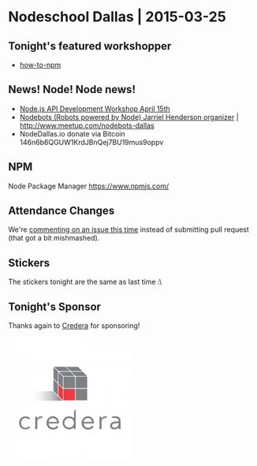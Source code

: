 # Nodeschool Dallas | 2015-03-25

## Tonight's featured workshopper

- [how-to-npm](https://github.com/npm/how-to-npm)

## News! Node! Node news!

- [Node.js API Development Workshop April 15th](https://www.eventbrite.com/e/nodejs-api-development-workshop-tickets-16209353613)
- [Nodebots (Robots powered by Node) Jarriel Henderson organizer](http://nodebots.io/) | http://www.meetup.com/nodebots-dallas
-  NodeDallas.io donate via Bitcoin 146n6b6QGUW1KrdJBnQej7BU19mus9oppv

## NPM
Node Package Manager
https://www.npmjs.com/

## Attendance Changes

We're [commenting on an issue this time](https://github.com/nodeschool/dallas#attendance)
instead of submitting pull request (that got a bit mishmashed).

## Stickers

The stickers tonight are the same as last time :\

## Tonight's Sponsor

Thanks again to [Credera](http://www.credera.com) for sponsoring!

![Credera Logo](../assets/images/credera-logo.jpg)
